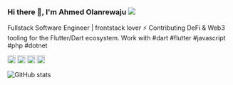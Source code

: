 ### Hi there 👋, I'm Ahmed Olanrewaju ![](https://pbs.twimg.com/profile_banners/860357608552763393/1593430830/1500x500)

Fullstack Software Engineer | frontstack lover ⚡️ Contributing DeFi & Web3 tooling for the Flutter/Dart ecosystem. 
Work with #dart #flutter #javascript #php #dotnet

[<img src='https://cdn.jsdelivr.net/npm/simple-icons@3.0.1/icons/github.svg' alt='github' height='18'>](https://github.com/zfinix)  [<img src='https://cdn.jsdelivr.net/npm/simple-icons@3.0.1/icons/codepen.svg' alt='codepen' height='18'>](https://codepen.io/chiziaruhoma-ogbonda)  [<img src='https://cdn.jsdelivr.net/npm/simple-icons@3.0.1/icons/stackoverflow.svg' alt='stackoverflow' height='18'>](https://stackoverflow.com/users/chiziaruhoma)  [<img src='https://cdn.jsdelivr.net/npm/simple-icons@3.0.1/icons/icloud.svg' alt='website' height='18'>](https://chizi.tech)  

![GitHub stats](https://github-readme-stats.vercel.app/api?username=ahmzyjazzy&show_icons=true)  

